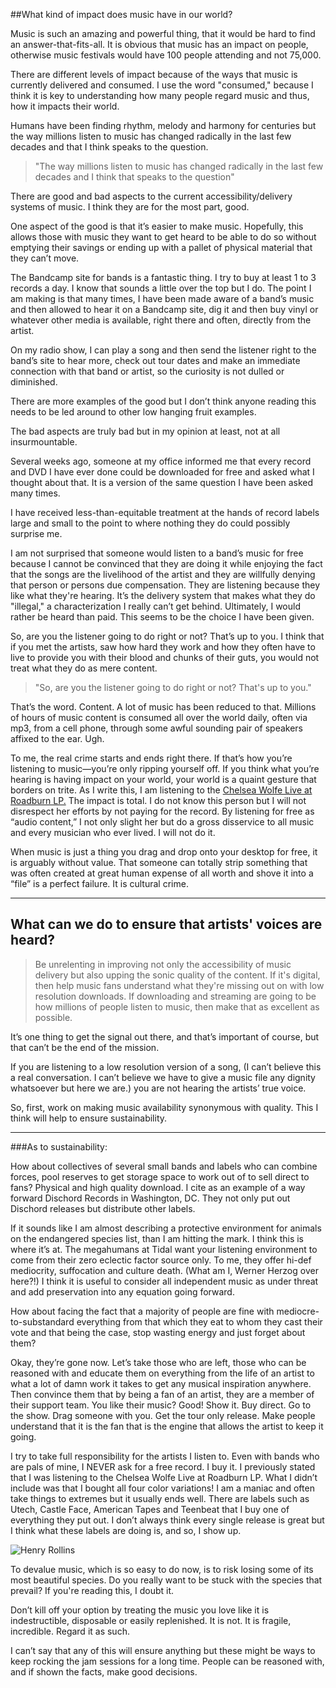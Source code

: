 ##What kind of impact does music have in our world?

Music is such an amazing and powerful thing, that it would be hard to find an answer-that-fits-all. It is obvious that music has an impact on people, otherwise music festivals would have 100 people attending and not 75,000.

There are different levels of impact because of the ways that music is currently delivered and consumed. I use the word "consumed," because I think it is key to understanding how many people regard music and thus, how it impacts their world.

Humans have been finding rhythm, melody and harmony for centuries but the way millions listen to music has changed radically in the last few decades and that I think speaks to the question.

>"The way millions listen to music has changed radically in the last few decades and I think that speaks to the question"

There are good and bad aspects to the current accessibility/delivery systems of music. I think they are for the most part, good.

One aspect of the good is that it’s easier to make music. Hopefully, this allows those with music they want to get heard to be able to do so without emptying their savings or ending up with a pallet of physical material that they can’t move.

The Bandcamp site for bands is a fantastic thing. I try to buy at least 1 to 3 records a day. I know that sounds a little over the top but I do. The point I am making is that many times, I have been made aware of a band’s music and then allowed to hear it on a Bandcamp site, dig it and then buy vinyl or whatever other media is available, right there and often, directly from the artist.

On my radio show, I can play a song and then send the listener right to the band’s site to hear more, check out tour dates and make an immediate connection with that band or artist, so the curiosity is not dulled or diminished.

There are more examples of the good but I don’t think anyone reading this needs to be led around to other low hanging fruit examples.

The bad aspects are truly bad but in my opinion at least, not at all insurmountable.

Several weeks ago, someone at my office informed me that every record and DVD I have ever done could be downloaded for free and asked what I thought about that. It is a version of the same question I have been asked many times.

I have received less-than-equitable treatment at the hands of record labels large and small to the point to where nothing they do could possibly surprise me.

I am not surprised that someone would listen to a band’s music for free because I cannot be convinced that they are doing it while enjoying the fact that the songs are the livelihood of the artist and they are willfully denying that person or persons due compensation. They are listening because they like what they're hearing. It’s the delivery system that makes what they do "illegal," a characterization I really can’t get behind. Ultimately, I would rather be heard than paid. This seems to be the choice I have been given.

So, are you the listener going to do right or not? That’s up to you. I think that if you met the artists, saw how hard they work and how they often have to live to provide you with their blood and chunks of their guts, you would not treat what they do as mere content.

>"So, are you the listener going to do right or not? That's up to you."

That’s the word. Content. A lot of music has been reduced to that. Millions of hours of music content is consumed all over the world daily, often via mp3, from a cell phone, through some awful sounding pair of speakers affixed to the ear. Ugh.

To me, the real crime starts and ends right there. If that’s how you’re listening to music—you’re only ripping yourself off. If you think what you’re hearing is having impact on your world, your world is a quaint gesture that borders on trite. As I write this, I am listening to the [Chelsea Wolfe Live at Roadburn LP.](http://www.chelseawolfe.net/) The impact is total. I do not know this person but I will not disrespect her efforts by not paying for the record. By listening for free as “audio content,” I not only slight her but do a gross disservice to all music and every musician who ever lived. I will not do it.

When music is just a thing you drag and drop onto your desktop for free, it is arguably without value. That someone can totally strip something that was often created at great human expense of all worth and shove it into a “file” is a perfect failure. It is cultural crime.

***

## What can we do to ensure that artists' voices are heard?

>Be unrelenting in improving not only the accessibility of music delivery but also upping the sonic quality of the content. If it's digital, then help music fans understand what they're missing out on with low resolution downloads. If downloading and streaming are going to be how millions of people listen to music, then make that as excellent as possible.

It’s one thing to get the signal out there, and that’s important of course, but that can’t be the end of the mission.

If you are listening to a low resolution version of a song, (I can’t believe this a real conversation. I can’t believe we have to give a music file any dignity whatsoever but here we are.) you are not hearing the artists’ true voice.

So, first, work on making music availability synonymous with quality. This I think will help to ensure sustainability.

***

###As to sustainability:

How about collectives of several small bands and labels who can combine forces, pool reserves to get storage space to work out of to sell direct to fans? Physical and high quality download. I cite as an example of a way forward Dischord Records in Washington, DC. They not only put out Dischord releases but distribute other labels.

If it sounds like I am almost describing a protective environment for animals on the endangered species list, than I am hitting the mark. I think this is where it’s at. The megahumans at Tidal want your listening environment to come from their zero eclectic factor source only. To me, they offer hi-def mediocrity, suffocation and culture death. (What am I, Werner Herzog over here?!) I think it is useful to consider all independent music as under threat and add preservation into any equation going forward.

How about facing the fact that a majority of people are fine with mediocre-to-substandard everything from that which they eat to whom they cast their vote and that being the case, stop wasting energy and just forget about them?

Okay, they’re gone now. Let’s take those who are left, those who can be reasoned with and educate them on everything from the life of an artist to what a lot of damn work it takes to get any musical inspiration anywhere. Then convince them that by being a fan of an artist, they are a member of their support team. You like their music? Good! Show it. Buy direct. Go to the show. Drag someone with you. Get the tour only release. Make people understand that it is the fan that is the engine that allows the artist to keep it going.

I try to take full responsibility for the artists I listen to. Even with bands who are pals of mine, I NEVER ask for a free record. I buy it. I previously stated that I was listening to the Chelsea Wolfe Live at Roadburn LP. What I didn’t include was that I bought all four color variations! I am a maniac and often take things to extremes but it usually ends well. There are labels such as Utech, Castle Face, American Tapes and Teenbeat that I buy one of everything they put out. I don’t always think every single release is great but I think what these labels are doing is, and so, I show up.

![Henry Rollins](https://static-cashmusic.netdna-ssl.com/www/img/article/hr-2.jpg "Henry Rollins")

To devalue music, which is so easy to do now, is to risk losing some of its most beautiful species. Do you really want to be stuck with the species that prevail? If you're reading this, I doubt it.

Don’t kill off your option by treating the music you love like it is indestructible, disposable or easily replenished. It is not. It is fragile, incredible. Regard it as such.

I can’t say that any of this will ensure anything but these might be ways to keep rocking the jam sessions for a long time. People can be reasoned with, and if shown the facts, make good decisions.
